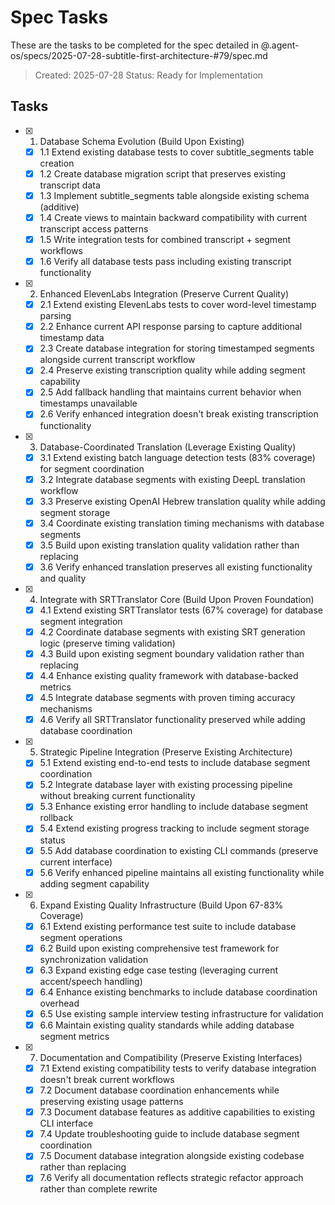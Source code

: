 # Spec Tasks

These are the tasks to be completed for the spec detailed in @.agent-os/specs/2025-07-28-subtitle-first-architecture-#79/spec.md

> Created: 2025-07-28
> Status: Ready for Implementation

## Tasks

- [x] 1. Database Schema Evolution (Build Upon Existing)
  - [x] 1.1 Extend existing database tests to cover subtitle_segments table creation
  - [x] 1.2 Create database migration script that preserves existing transcript data
  - [x] 1.3 Implement subtitle_segments table alongside existing schema (additive)
  - [x] 1.4 Create views to maintain backward compatibility with current transcript access patterns
  - [x] 1.5 Write integration tests for combined transcript + segment workflows
  - [x] 1.6 Verify all database tests pass including existing transcript functionality

- [x] 2. Enhanced ElevenLabs Integration (Preserve Current Quality)
  - [x] 2.1 Extend existing ElevenLabs tests to cover word-level timestamp parsing
  - [x] 2.2 Enhance current API response parsing to capture additional timestamp data
  - [x] 2.3 Create database integration for storing timestamped segments alongside current transcript workflow
  - [x] 2.4 Preserve existing transcription quality while adding segment capability
  - [x] 2.5 Add fallback handling that maintains current behavior when timestamps unavailable
  - [x] 2.6 Verify enhanced integration doesn't break existing transcription functionality

- [x] 3. Database-Coordinated Translation (Leverage Existing Quality)
  - [x] 3.1 Extend existing batch language detection tests (83% coverage) for segment coordination
  - [x] 3.2 Integrate database segments with existing DeepL translation workflow
  - [x] 3.3 Preserve existing OpenAI Hebrew translation quality while adding segment storage
  - [x] 3.4 Coordinate existing translation timing mechanisms with database segments
  - [x] 3.5 Build upon existing translation quality validation rather than replacing
  - [x] 3.6 Verify enhanced translation preserves all existing functionality and quality

- [x] 4. Integrate with SRTTranslator Core (Build Upon Proven Foundation)
  - [x] 4.1 Extend existing SRTTranslator tests (67% coverage) for database segment integration
  - [x] 4.2 Coordinate database segments with existing SRT generation logic (preserve timing validation)
  - [x] 4.3 Build upon existing segment boundary validation rather than replacing
  - [x] 4.4 Enhance existing quality framework with database-backed metrics
  - [x] 4.5 Integrate database segments with proven timing accuracy mechanisms
  - [x] 4.6 Verify all SRTTranslator functionality preserved while adding database coordination

- [x] 5. Strategic Pipeline Integration (Preserve Existing Architecture)
  - [x] 5.1 Extend existing end-to-end tests to include database segment coordination
  - [x] 5.2 Integrate database layer with existing processing pipeline without breaking current functionality
  - [x] 5.3 Enhance existing error handling to include database segment rollback
  - [x] 5.4 Extend existing progress tracking to include segment storage status
  - [x] 5.5 Add database coordination to existing CLI commands (preserve current interface)
  - [x] 5.6 Verify enhanced pipeline maintains all existing functionality while adding segment capability

- [x] 6. Expand Existing Quality Infrastructure (Build Upon 67-83% Coverage)
  - [x] 6.1 Extend existing performance test suite to include database segment operations
  - [x] 6.2 Build upon existing comprehensive test framework for synchronization validation
  - [x] 6.3 Expand existing edge case testing (leveraging current accent/speech handling)
  - [x] 6.4 Enhance existing benchmarks to include database coordination overhead
  - [x] 6.5 Use existing sample interview testing infrastructure for validation
  - [x] 6.6 Maintain existing quality standards while adding database segment metrics

- [x] 7. Documentation and Compatibility (Preserve Existing Interfaces)
  - [x] 7.1 Extend existing compatibility tests to verify database integration doesn't break current workflows
  - [x] 7.2 Document database coordination enhancements while preserving existing usage patterns
  - [x] 7.3 Document database features as additive capabilities to existing CLI interface
  - [x] 7.4 Update troubleshooting guide to include database segment coordination
  - [x] 7.5 Document database integration alongside existing codebase rather than replacing
  - [x] 7.6 Verify all documentation reflects strategic refactor approach rather than complete rewrite